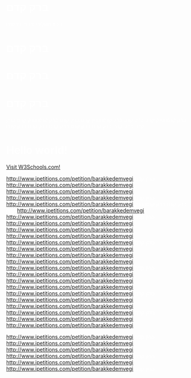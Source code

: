 # ברק קדם
ריכוז תהליכי עיבוד חדשים
# ברק קדם
# ברק קדם
# ברק קדם
ברק קדם
ברק קדם
ברק קדם
ברק קדם
ברק קדם
ברק קדם
ברק קדם
ברק קדם
ברק קדם
ברק קדם
ברק קדם
ברק קדם
ברק קדם
ברק קדם
ברק קדם


<html>
<body text="white">
<h1>Hello world!</h1>
<p><a href="http://www.w3schools.com">Visit W3Schools.com!</a></p>
</body>
</html>


http://www.ipetitions.com/petition/barakkedemvegi
ברק קדם
http://www.ipetitions.com/petition/barakkedemvegi
http://www.ipetitions.com/petition/barakkedemvegi
http://www.ipetitions.com/petition/barakkedemvegi
ברק קדם
http://www.ipetitions.com/petition/barakkedemvegi
ברק קדם
ברק קדם
ברק קדם
http://www.ipetitions.com/petition/barakkedemvegi
http://www.ipetitions.com/petition/barakkedemvegi
ברק קדם
http://www.ipetitions.com/petition/barakkedemvegi
http://www.ipetitions.com/petition/barakkedemvegi
http://www.ipetitions.com/petition/barakkedemvegi
http://www.ipetitions.com/petition/barakkedemvegi
ברק קדם
http://www.ipetitions.com/petition/barakkedemvegi
http://www.ipetitions.com/petition/barakkedemvegi
http://www.ipetitions.com/petition/barakkedemvegi
http://www.ipetitions.com/petition/barakkedemvegi
ברק קדם
http://www.ipetitions.com/petition/barakkedemvegi
http://www.ipetitions.com/petition/barakkedemvegi
http://www.ipetitions.com/petition/barakkedemvegi
http://www.ipetitions.com/petition/barakkedemvegi
ברק קדם
http://www.ipetitions.com/petition/barakkedemvegi
http://www.ipetitions.com/petition/barakkedemvegi
http://www.ipetitions.com/petition/barakkedemvegi
ברק קדם
http://www.ipetitions.com/petition/barakkedemvegi
http://www.ipetitions.com/petition/barakkedemvegi

http://www.ipetitions.com/petition/barakkedemvegi
ברק קדם
http://www.ipetitions.com/petition/barakkedemvegi
http://www.ipetitions.com/petition/barakkedemvegi
http://www.ipetitions.com/petition/barakkedemvegi
ברק קדם
http://www.ipetitions.com/petition/barakkedemvegi
http://www.ipetitions.com/petition/barakkedemvegi
ברק קדם
